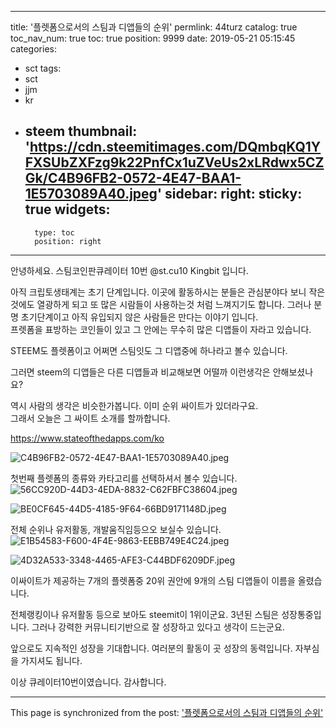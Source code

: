 
---
title: '플렛폼으로서의 스팀과 디앱들의 순위'
permlink: 44turz
catalog: true
toc_nav_num: true
toc: true
position: 9999
date: 2019-05-21 05:15:45
categories:
- sct
tags:
- sct
- jjm
- kr
- steem
thumbnail: 'https://cdn.steemitimages.com/DQmbqKQ1YFXSUbZXFzg9k22PnfCx1uZVeUs2xLRdwx5CZGk/C4B96FB2-0572-4E47-BAA1-1E5703089A40.jpeg'
sidebar:
    right:
        sticky: true
widgets:
    -
        type: toc
        position: right
---


안녕하세요.  스팀코인판큐레이터 10번 @st.cu10 Kingbit 입니다.  

아직 크립토생태계는 초기 단계입니다.  이곳에 활동하시는 분들은 관심분야다 보니 작은 것에도 열광하게 되고 또 많은 시람들이 사용하는것 처럼 느껴지기도 합니다.  그러나 분명 초기단계이고 아직 유입되지 않은 사람들은 만다는 이야기 입니다.  
프렛폼을 표방하는 코인들이 있고 그 안에는 무수히 많은 디앱들이 자라고 있습니다.  

STEEM도 플렛폼이고 어쩌면 스팀잇도 그 디앱중에 하나라고 볼수 있습니다.  

그러면 steem의 디앱들은 다른 디앱들과 비교해보면 어떨까 이런생각은 안해보셨나요? 

역시 사람의 생각은 비슷한가봅니다. 이미 순위 싸이트가 있더라구요.  
그래서 오늘은 그 싸이트 소개를 할까합니다. 

https://www.stateofthedapps.com/ko

![C4B96FB2-0572-4E47-BAA1-1E5703089A40.jpeg](https://cdn.steemitimages.com/DQmbqKQ1YFXSUbZXFzg9k22PnfCx1uZVeUs2xLRdwx5CZGk/C4B96FB2-0572-4E47-BAA1-1E5703089A40.jpeg)

첫번째 플렛폼의 종류와 카타고리를 선택하셔서 볼수 있습니다. 
![56CC920D-44D3-4EDA-8832-C62FBFC38604.jpeg](https://cdn.steemitimages.com/DQmdutpncW4vWJ9vTXzFV1ScD1YsQ3VyShfGJjvZcf9JSaH/56CC920D-44D3-4EDA-8832-C62FBFC38604.jpeg)

![BE0CF645-44D5-4185-9F64-66BD9171148D.jpeg](https://cdn.steemitimages.com/DQmXGUEymQLXxatDapxUPDvTznZtpJZJGTZwG7PUZkBgaLr/BE0CF645-44D5-4185-9F64-66BD9171148D.jpeg)

전체 순위나 유저활동, 개발움직임등으오 보실수 있습니다. 
![E1B54583-F600-4F4E-9863-EEBB749E4C24.jpeg](https://cdn.steemitimages.com/DQmNiBaB1qdZcFxFsXfdX3MqXWVBTB6RdKubHT1h5ZueP9Z/E1B54583-F600-4F4E-9863-EEBB749E4C24.jpeg)

![4D32A533-3348-4465-AFE3-C44BDF6209DF.jpeg](https://cdn.steemitimages.com/DQmd4ZCWpUbpKZgHEqLZXb8WuUWrgDaDA35VYYYVe61Qn9i/4D32A533-3348-4465-AFE3-C44BDF6209DF.jpeg)

이싸이트가 제공하는 7개의 플렛폼중 20위 권안에 9개의 스팀 디앱들이 이름을 올렸습니다.  

전체랭킹이나 유저활동 등으로 보아도 steemit이 1위이군요. 
3년된 스팀은 성장통중입니다.  그러나 강력한 커뮤니티기반으로 잘 성장하고 있다고 생각이 드는군요.  

앞으로도 지속적인 성장을 기대합니다.  여러분의 활동이 곳 성장의 동력입니다.  자부심을 가지셔도 됩니다.  

이상 큐레이터10번이였습니다.  감사합니다.

- - -

This page is synchronized from the post: ['플렛폼으로서의 스팀과 디앱들의 순위'](https://steemit.com/@kingbit/44turz)
